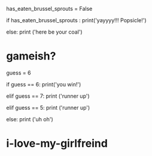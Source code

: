 has_eaten_brussel_sprouts = False
 
if has_eaten_brussel_sprouts :
    print('yayyyy!!! Popsicle!')










    
else:
    print ('here be your coal')







    
    

# gameish?
guess = 6

if guess == 6:
    print('you win!')
    
elif guess == 7:
    print ('runner up')

elif guess == 5:
    print ('runner up')
    
else:
    print ('uh oh')
    
# i-love-my-girlfreind
